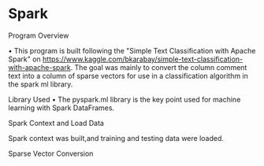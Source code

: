# Spark

Program Overview

• This program is built following the "Simple Text Classification with Apache Spark" on https://www.kaggle.com/bkarabay/simple-text-classification-with-apache-spark. The goal was mainly to convert the column comment text into a column of sparse vectors for use in a classification algorithm in the spark ml library. 

Library Used
• The pyspark.ml library is the key point used for machine learning with Spark DataFrames.


Spark Context and Load Data

Spark context was built,and training and testing data were loaded.

Sparse Vector Conversion


